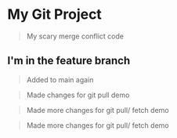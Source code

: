 # My Git Project

> My scary merge conflict code

## I'm in the feature branch

> Added to main again

> Made changes  for git pull demo

> Made more changes  for git pull/ fetch demo

> Made more changes  for git pull/ fetch demo
